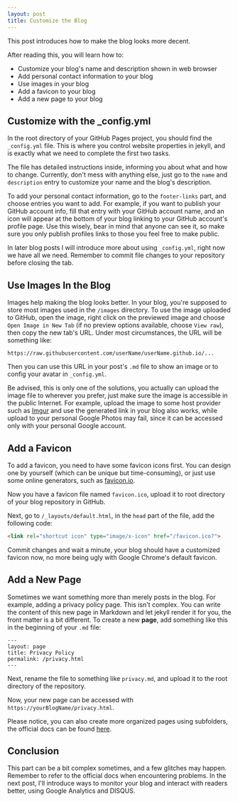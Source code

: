 ```yaml
---
layout: post
title: Customize the Blog
---
```


This post introduces how to make the blog looks more decent.



After reading this, you will learn how to:

* Customize your blog's name and description shown in web browser
* Add personal contact information to your blog
* Use images in your blog
* Add a favicon to your blog
* Add a new page to your blog



## Customize with the _config.yml

In the root directory of your GitHub Pages project, you should find the `_config.yml`   file. This is where you control website properties in jekyll, and is exactly what we need to complete the first two tasks.



The file has detailed instructions inside, informing you about what and how to change. Currently, don't mess with anything else, just go to the `name` and `description` entry to customize your name and the blog's description.



To add your personal contact information, go to the `footer-links` part, and choose entries you want to add. For example, if you want to publish your GitHub account info, fill that entry with your GitHub account name, and an icon will appear at the bottom of your blog linking to your GitHub account's profile page. Use this wisely, bear in mind that anyone can see it, so make sure you only publish profiles links to those you feel free to make public.



In later blog posts I will introduce more about using `_config.yml`, right now we have all we need. Remember to commit file changes to your repository before closing the tab.



## Use Images In the Blog

Images help making the blog looks better. In your blog, you're supposed to store most images used in the `/images` directory. To use the image uploaded to GitHub, open the image, right click on the previewed image and choose `Open Image in New Tab` (if no preview options available, choose `View raw`), then copy the new tab's URL. Under most circumstances, the URL will be something like:

```
https://raw.githubusercontent.com/userName/userName.github.io/...
```

Then you can use this URL in your post's `.md` file to show an image or to config your avatar in `_config.yml`. 



Be advised, this is only one of the solutions, you actually can upload the image file to wherever you prefer, just make sure the image is accessible in the public Internet. For example, upload the image to some host provider such as [Imgur](https://imgur.com/) and use the generated link in your blog also works, while upload to your personal Google Photos may fail, since it can be accessed only with your personal Google account.



## Add a Favicon

To add a favicon, you need to have some favicon icons first. You can design one by yourself (which can be unique but time-consuming), or just use some online generators, such as [favicon.io](https://favicon.io/favicon-generator/).



Now you have a favicon file named `favicon.ico`, upload it to root directory of your blog repository in GitHub.



Next, go to `/_layouts/default.html`, in the `head` part of the file, add the following code:

```html
<link rel="shortcut icon" type="image/x-icon" href="/favicon.ico?">
```



Commit changes and wait a minute, your blog should have a customized favicon now, no more being ugly with Google Chrome's default favicon.



## Add a New Page

Sometimes we want something more than merely posts in the blog. For example, adding a privacy policy page. This isn't complex. You can write the content of this new page in Markdown and let jekyll render it for you, the front matter is a bit different. To create a new **page**, add something like this in the beginning of your `.md` file:

```
---
layout: page
title: Privacy Policy
permalink: /privacy.html
---
```

Next, rename the file to something like `privacy.md`, and upload it to the root directory of the repository. 



Now, your new page can be accessed with `https://yourBlogName/privacy.html`.



Please notice, you can also create more organized pages using subfolders, the official docs can be found [here](https://jekyllrb.com/docs/pages/).



## Conclusion

This part can be a bit complex sometimes, and a few glitches may happen. Remember to refer to the official docs when encountering problems. In the next post, I'll introduce ways to monitor your blog and interact with readers better, using Google Analytics and DISQUS.
